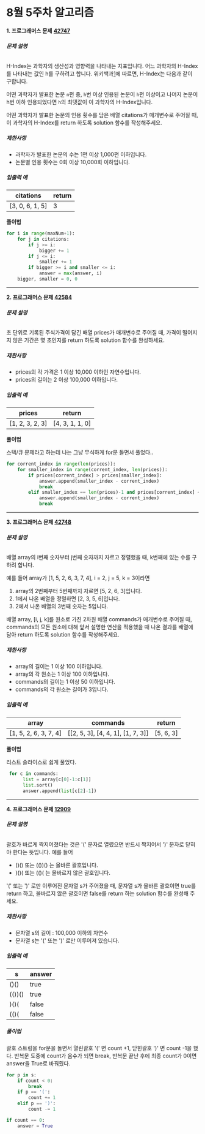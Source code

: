 # 8월 5주차 알고리즘

**1. 프로그래머스 문제** [**42747**](https://programmers.co.kr/learn/courses/30/lessons/42747)

###### **문제 설명**

H-Index는 과학자의 생산성과 영향력을 나타내는 지표입니다. 어느 과학자의 H-Index를 나타내는 값인 h를 구하려고 합니다. 위키백과[1](https://programmers.co.kr/learn/courses/30/lessons/42747#fn1)에 따르면, H-Index는 다음과 같이 구합니다.

어떤 과학자가 발표한 논문 `n`편 중, `h`번 이상 인용된 논문이 `h`편 이상이고 나머지 논문이 h번 이하 인용되었다면 `h`의 최댓값이 이 과학자의 H-Index입니다.

어떤 과학자가 발표한 논문의 인용 횟수를 담은 배열 citations가 매개변수로 주어질 때, 이 과학자의 H-Index를 return 하도록 solution 함수를 작성해주세요.

##### **제한사항**

- 과학자가 발표한 논문의 수는 1편 이상 1,000편 이하입니다.
- 논문별 인용 횟수는 0회 이상 10,000회 이하입니다.

##### **입출력 예**

| citations       | return |
| --------------- | ------ |
| [3, 0, 6, 1, 5] | 3      |

**풀이법**

```python
for i in range(maxNum+1):
    for j in citations:
        if j >= i:
            bigger += 1
        if j <= i:
            smaller += 1
        if bigger >= i and smaller <= i:
            answer = max(answer, i)
    bigger, smaller = 0, 0
```

--------

**2. 프로그래머스 문제 [42584](https://programmers.co.kr/learn/courses/30/lessons/42584)**

###### **문제 설명**

초 단위로 기록된 주식가격이 담긴 배열 prices가 매개변수로 주어질 때, 가격이 떨어지지 않은 기간은 몇 초인지를 return 하도록 solution 함수를 완성하세요.

##### **제한사항**

- prices의 각 가격은 1 이상 10,000 이하인 자연수입니다.
- prices의 길이는 2 이상 100,000 이하입니다.

##### **입출력 예**

| prices          | return          |
| --------------- | --------------- |
| [1, 2, 3, 2, 3] | [4, 3, 1, 1, 0] |

**풀이법**

스택/큐 문제라고 하는데 나는 그냥 무식하게 for문 돌면서 풀었다..

```python
for corrent_index in range(len(prices)):
    for smaller_index in range(corrent_index, len(prices)):
        if prices[corrent_index] > prices[smaller_index]:
            answer.append(smaller_index - corrent_index)
            break
        elif smaller_index == len(prices)-1 and prices[corrent_index] <= prices[smaller_index]:
            answer.append(smaller_index - corrent_index)
            break
```

------

**3. 프로그래머스 문제 [42748](https://programmers.co.kr/learn/courses/30/lessons/42748)**

###### **문제 설명**

배열 array의 i번째 숫자부터 j번째 숫자까지 자르고 정렬했을 때, k번째에 있는 수를 구하려 합니다.

예를 들어 array가 [1, 5, 2, 6, 3, 7, 4], i = 2, j = 5, k = 3이라면

1. array의 2번째부터 5번째까지 자르면 [5, 2, 6, 3]입니다.
2. 1에서 나온 배열을 정렬하면 [2, 3, 5, 6]입니다.
3. 2에서 나온 배열의 3번째 숫자는 5입니다.

배열 array, [i, j, k]를 원소로 가진 2차원 배열 commands가 매개변수로 주어질 때, commands의 모든 원소에 대해 앞서 설명한 연산을 적용했을 때 나온 결과를 배열에 담아 return 하도록 solution 함수를 작성해주세요.

##### **제한사항**

- array의 길이는 1 이상 100 이하입니다.
- array의 각 원소는 1 이상 100 이하입니다.
- commands의 길이는 1 이상 50 이하입니다.
- commands의 각 원소는 길이가 3입니다.

##### **입출력 예**

| array                 | commands                          | return    |
| --------------------- | --------------------------------- | --------- |
| [1, 5, 2, 6, 3, 7, 4] | [[2, 5, 3], [4, 4, 1], [1, 7, 3]] | [5, 6, 3] |

**풀이법**

리스트 슬라이스로 쉽게 풀었다.

```python
 for c in commands:
      list = array[c[0]-1:c[1]]
      list.sort()
      answer.append(list[c[2]-1])
```

-------

**4. 프로그래머스 문제 [12909](https://programmers.co.kr/learn/courses/30/lessons/12909)**

###### **문제 설명**

괄호가 바르게 짝지어졌다는 것은 '(' 문자로 열렸으면 반드시 짝지어서 ')' 문자로 닫혀야 한다는 뜻입니다. 예를 들어

- ()() 또는 (())() 는 올바른 괄호입니다.
- )()( 또는 (()( 는 올바르지 않은 괄호입니다.

'(' 또는 ')' 로만 이루어진 문자열 s가 주어졌을 때, 문자열 s가 올바른 괄호이면 true를 return 하고, 올바르지 않은 괄호이면 false를 return 하는 solution 함수를 완성해 주세요.

##### **제한사항**

- 문자열 s의 길이 : 100,000 이하의 자연수
- 문자열 s는 '(' 또는 ')' 로만 이루어져 있습니다.

##### **입출력 예**

| s      | answer |
| ------ | ------ |
| ()()   | true   |
| (())() | true   |
| )()(   | false  |
| (()(   | false  |

##### **풀이법**

괄호 스트링을 for문을 돌면서 열린괄호 '(' 면 count +1, 닫힌괄호 ')' 면 count -1을 했다.
반복문 도중에 count가 음수가 되면 break, 반복문 끝난 후에 최종 count가 0이면 answer을 True로 바꿔줬다.

```python
for p in s:
    if count < 0:
        break
    if p == '(':
        count += 1
    elif p == ')':
        count -= 1

if count == 0:
    answer = True
```

